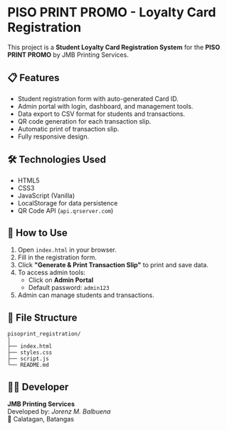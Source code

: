 # PISO PRINT PROMO - Loyalty Card Registration

This project is a **Student Loyalty Card Registration System** for the **PISO PRINT PROMO** by JMB Printing Services.

## 📋 Features
- Student registration form with auto-generated Card ID.
- Admin portal with login, dashboard, and management tools.
- Data export to CSV format for students and transactions.
- QR code generation for each transaction slip.
- Automatic print of transaction slip.
- Fully responsive design.

## 🛠️ Technologies Used
- HTML5
- CSS3
- JavaScript (Vanilla)
- LocalStorage for data persistence
- QR Code API (`api.qrserver.com`)

## 🚀 How to Use
1. Open `index.html` in your browser.
2. Fill in the registration form.
3. Click **"Generate & Print Transaction Slip"** to print and save data.
4. To access admin tools:
   - Click on **Admin Portal**
   - Default password: `admin123`
5. Admin can manage students and transactions.

## 📂 File Structure
```
pisoprint_registration/
│
├── index.html
├── styles.css
├── script.js
└── README.md
```

## 👨‍💻 Developer
**JMB Printing Services**  
Developed by: *Jorenz M. Balbuena*  
📍 Calatagan, Batangas  
